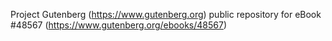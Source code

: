 Project Gutenberg (https://www.gutenberg.org) public repository for eBook #48567 (https://www.gutenberg.org/ebooks/48567)

